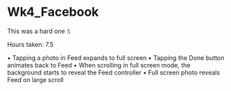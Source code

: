 Wk4_Facebook
============

This was a hard one :\

Hours taken: 7.5

• Tapping a photo in Feed expands to full screen
• Tapping the Done button animates back to Feed
• When scrolling in full screen mode, the background starts to reveal the Feed controller
• Full screen photo reveals Feed on large scroll
